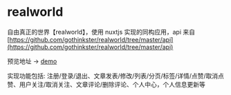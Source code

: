 # realworld

自由真正的世界【realworld】，使用 nuxtjs 实现的同构应用，api 来自 [https://github.com/gothinkster/realworld/tree/master/api](https://github.com/gothinkster/realworld/tree/master/api)

预览地址 -> [demo](http://39.108.65.176:3000/)

实现功能包括: 注册/登录/退出、文章发表/修改/列表/分页/标签/详情/点赞/取消点赞、用户关注/取消关注、文章评论/删除评论、个人中心，个人信息更新等